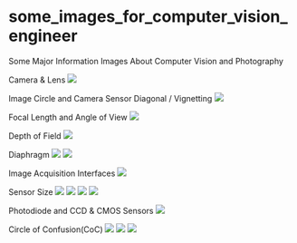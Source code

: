 # some_images_for_computer_vision_engineer

Some Major Information Images About Computer Vision and Photography

Camera & Lens
![](https://github.com/moveonai/some_images_for_computer_vision_engineer/blob/master/camera_lens.jpg)

Image Circle and Camera Sensor Diagonal / Vignetting
![](https://github.com/moveonai/some_images_for_computer_vision_engineer/blob/master/image_circle_and_sensor_diagonal.jpg)

Focal Length and Angle of View
![](https://github.com/moveonai/some_images_for_computer_vision_engineer/blob/master/focal_length.jpg)

Depth of Field
![](https://github.com/moveonai/some_images_for_computer_vision_engineer/blob/master/depthoffield.jpg)

Diaphragm 
![](https://github.com/moveonai/some_images_for_computer_vision_engineer/blob/master/diaphragm.jpg)
![](https://github.com/moveonai/some_images_for_computer_vision_engineer/blob/master/diaphragm_1.jpg)


Image Acquisition Interfaces
![](https://github.com/moveonai/some_images_for_computer_vision_engineer/blob/master/interfaces.JPG)

Sensor Size
![](https://github.com/moveonai/some_images_for_computer_vision_engineer/blob/master/sensor_size.jpg)
![](https://github.com/moveonai/some_images_for_computer_vision_engineer/blob/master/sensor_size_1.jpg)
![](https://github.com/moveonai/some_images_for_computer_vision_engineer/blob/master/pixelsensorsize.png)
![](https://github.com/moveonai/some_images_for_computer_vision_engineer/blob/master/sensor_dimensions.JPG)

Photodiode and CCD & CMOS Sensors
![](https://github.com/moveonai/some_images_for_computer_vision_engineer/blob/master/photodiode_ccd_cmos.jpg)

Circle of Confusion(CoC)
![](https://github.com/moveonai/some_images_for_computer_vision_engineer/blob/master/coc.jpg)
![](https://github.com/moveonai/some_images_for_computer_vision_engineer/blob/master/coc_1.jpg)
![](https://github.com/moveonai/some_images_for_computer_vision_engineer/blob/master/coc_2.jpg)



